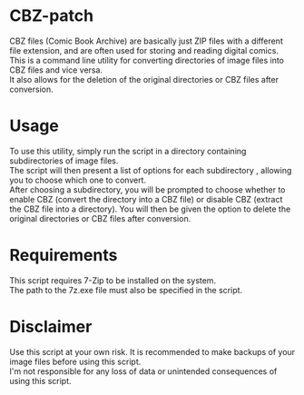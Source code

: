 # CBZ-patch

CBZ files (Comic Book Archive) are basically just ZIP files with a different file extension, and are often used for storing and reading digital comics.<br>
This is a command line utility for converting directories of image files into CBZ files and vice versa.<br>
It also allows for the deletion of the original directories or CBZ files after conversion.<br>

# Usage

To use this utility, simply run the script in a directory containing subdirectories of image files.<br>
The script will then present a list of options for each subdirectory , allowing you to choose which one to convert.<br>
After choosing a subdirectory, you will be prompted to choose whether to enable CBZ (convert the directory into a CBZ file)
or disable CBZ (extract the CBZ file into a directory). You will then be given the option to delete the original directories or CBZ files after conversion.<br>

# Requirements

This script requires 7-Zip to be installed on the system.<br>
The path to the 7z.exe file must also be specified in the script.<br>

# Disclaimer

Use this script at your own risk. It is recommended to make backups of your image files before using this script.<br>
I'm not responsible for any loss of data or unintended consequences of using this script.

